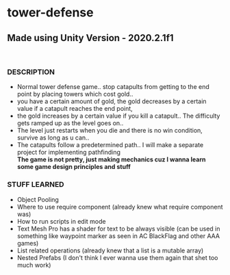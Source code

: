 # tower-defense
## Made using Unity Version - 2020.2.1f1
<br>

### DESCRIPTION
- Normal tower defense game.. stop catapults from getting to the end point by placing towers which cost gold..<br>
- you have a certain amount of gold, the gold decreases by a certain value if a catapult reaches the end point,<br>
- the gold increases by a certain value if you kill a catapult.. The difficulty gets ramped up as the level goes on..
- The level just restarts when you die and there is no win condition, survive as long as u can.. 
- The catapults follow a predetermined path.. I will make a separate project for implementing pathfinding
<br> <b> The game is not pretty, just making mechanics cuz I wanna learn some game design principles and stuff</b>


### STUFF LEARNED
- Object Pooling
- Where to use require component (already knew what require component was)
- How to run scripts in edit mode
- Text Mesh Pro has a shader for text to be always visible (can be used in something like waypoint marker as seen in AC BlackFlag and other AAA games)
- List related operations (already knew that a list is a mutable array)
- Nested Prefabs (I don't think I ever wanna use them again that shet too much work)
